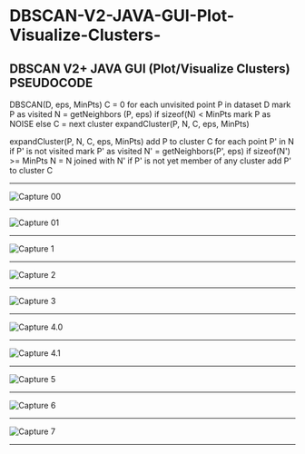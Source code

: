 # DBSCAN-V2-JAVA-GUI-Plot-Visualize-Clusters-
DBSCAN V2+ JAVA GUI (Plot/Visualize Clusters)
PSEUDOCODE
-------------------------------------

DBSCAN(D, eps, MinPts)
   C = 0
   for each unvisited point P in dataset D
      mark P as visited
      N = getNeighbors (P, eps)
      if sizeof(N) < MinPts
         mark P as NOISE
      else
         C = next cluster
         expandCluster(P, N, C, eps, MinPts)
          
expandCluster(P, N, C, eps, MinPts)
   add P to cluster C
   for each point P' in N 
      if P' is not visited
         mark P' as visited
         N' = getNeighbors(P', eps)
         if sizeof(N') >= MinPts
            N = N joined with N'
      if P' is not yet member of any cluster
         add P' to cluster C
		 
---------------------------------------
![Capture 00](https://github.com/AthmaneSrai/DBSCAN-V2-JAVA-GUI-Plot-Visualize-Clusters-/blob/master/Screenshots/Capture%2000.PNG)
		 
---------------------------------------
![Capture 01](https://github.com/AthmaneSrai/DBSCAN-V2-JAVA-GUI-Plot-Visualize-Clusters-/blob/master/Screenshots/Capture%2001.PNG")
		 
---------------------------------------
![Capture 1](https://github.com/AthmaneSrai/DBSCAN-V2-JAVA-GUI-Plot-Visualize-Clusters-/blob/master/Screenshots/Capture%201.PNG")
		 
---------------------------------------
![Capture 2](https://github.com/AthmaneSrai/DBSCAN-V2-JAVA-GUI-Plot-Visualize-Clusters-/blob/master/Screenshots/Capture%202.PNG)
		 
---------------------------------------
![Capture 3](https://github.com/AthmaneSrai/DBSCAN-V2-JAVA-GUI-Plot-Visualize-Clusters-/blob/master/Screenshots/Capture%203.PNG)
		 
---------------------------------------
![Capture 4.0](https://github.com/AthmaneSrai/DBSCAN-V2-JAVA-GUI-Plot-Visualize-Clusters-/blob/master/Screenshots/Capture%204.0.PNG)
		 
---------------------------------------
![Capture 4.1](https://github.com/AthmaneSrai/DBSCAN-V2-JAVA-GUI-Plot-Visualize-Clusters-/blob/master/Screenshots/Capture%204.1.PNG)
		 
---------------------------------------
![Capture 5](https://github.com/AthmaneSrai/DBSCAN-V2-JAVA-GUI-Plot-Visualize-Clusters-/blob/master/Screenshots/Capture%205.PNG)
		 
---------------------------------------
![Capture 6](https://github.com/AthmaneSrai/DBSCAN-V2-JAVA-GUI-Plot-Visualize-Clusters-/blob/master/Screenshots/Capture%206.PNG)
		 
---------------------------------------
![Capture 7](https://github.com/AthmaneSrai/DBSCAN-V2-JAVA-GUI-Plot-Visualize-Clusters-/blob/master/ScreenshotsCapture%207.PNG)
		 
---------------------------------------




